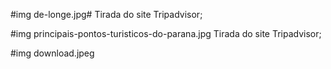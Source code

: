  #img de-longe.jpg#
 Tirada do site Tripadvisor;

 #img principais-pontos-turisticos-do-parana.jpg
 Tirada do site Tripadvisor;

 #img download.jpeg
 